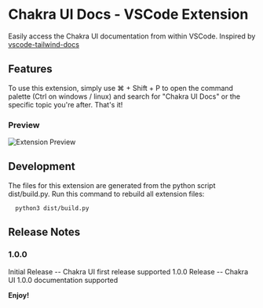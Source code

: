 # Chakra UI Docs - VSCode Extension

Easily access the Chakra UI documentation from within VSCode. Inspired by [vscode-tailwind-docs](https://github.com/austenc/vscode-tailwind-docs)

## Features

To use this extension, simply use ⌘ + Shift + P to open the command palette (Ctrl on windows / linux) and search for "Chakra UI Docs" or the specific topic you're after. That's it!

### Preview
![Extension Preview](./images/preview.gif)

## Development

The files for this extension are generated from the python script dist/build.py. Run this command to rebuild all extension files:
```
  python3 dist/build.py
```

## Release Notes

### 1.0.0

Initial Release -- Chakra UI first release supported
1.0.0 Release -- Chakra UI 1.0.0 documentation supported

**Enjoy!**
